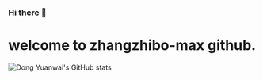 ### Hi there 👋

<!--
**zhangzhibo-max/zhangzhibo-max** is a ✨ _special_ ✨ repository because its `README.md` (this file) appears on your GitHub profile.

Here are some ideas to get you started:

- 🔭 I’m currently working on ...
- 🌱 I’m currently learning ...
- 👯 I’m looking to collaborate on ...
- 🤔 I’m looking for help with ...
- 💬 Ask me about ...
- 📫 How to reach me: ...
- 😄 Pronouns: ...
- ⚡ Fun fact: ...
-->



# welcome to zhangzhibo-max github.

![Dong Yuanwai's GitHub stats](https://github-readme-stats.vercel.app/api?username=zhangzhibo-max&show_icons=true)

